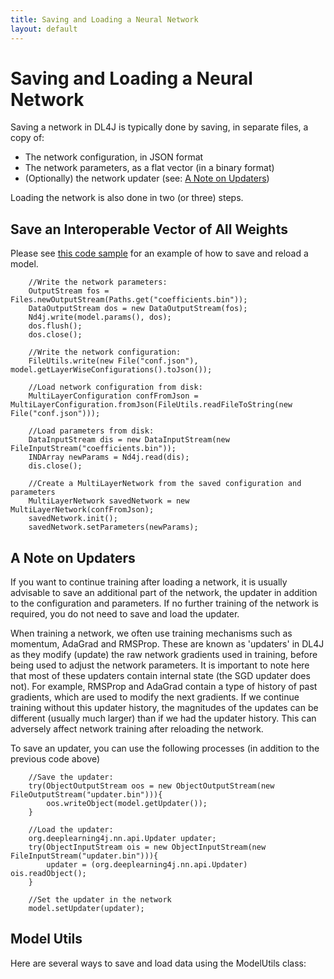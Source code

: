 ```yaml
---
title: Saving and Loading a Neural Network
layout: default
---
```


# Saving and Loading a Neural Network

Saving a network in DL4J is typically done by saving, in separate files, a copy of:

* The network configuration, in JSON format
* The network parameters, as a flat vector (in a binary format)
* (Optionally) the network updater (see: [A Note on Updaters](#updaters))

Loading the network is also done in two (or three) steps.

## <a name="vector">Save an Interoperable Vector of All Weights</a>

Please see [this code sample](https://github.com/deeplearning4j/dl4j-0.4-examples/blob/master/src/main/java/org/deeplearning4j/examples/deepbelief/DBNIrisExample.java#L127) for an example of how to save and reload a model.

        //Write the network parameters:
        OutputStream fos = Files.newOutputStream(Paths.get("coefficients.bin"));
        DataOutputStream dos = new DataOutputStream(fos);
        Nd4j.write(model.params(), dos);
        dos.flush();
        dos.close();
        
        //Write the network configuration:
        FileUtils.write(new File("conf.json"), model.getLayerWiseConfigurations().toJson());
        
        //Load network configuration from disk:
        MultiLayerConfiguration confFromJson = MultiLayerConfiguration.fromJson(FileUtils.readFileToString(new File("conf.json")));
        
        //Load parameters from disk:
        DataInputStream dis = new DataInputStream(new FileInputStream("coefficients.bin"));
        INDArray newParams = Nd4j.read(dis);
        dis.close();
        
        //Create a MultiLayerNetwork from the saved configuration and parameters
        MultiLayerNetwork savedNetwork = new MultiLayerNetwork(confFromJson);
        savedNetwork.init();
        savedNetwork.setParameters(newParams);

## <a name="updaters">A Note on Updaters</a>
If you want to continue training after loading a network, it is usually advisable to save an additional part of the network, the updater in addition to the configuration and parameters. If no further training of the network is required, you do not need to save and load the updater.

When training a network, we often use training mechanisms such as momentum, AdaGrad and RMSProp. These are known as 'updaters' in DL4J as they modify (update) the raw network gradients used in training, before being used to adjust the network parameters.
It is important to note here that most of these updaters contain internal state (the SGD updater does not). For example, RMSProp and AdaGrad contain a type of history of past gradients, which are used to modify the next gradients. If we continue training without this updater history, the magnitudes of the updates can be different (usually much larger) than if we had the updater history. This can adversely affect network training after reloading the network.

To save an updater, you can use the following processes (in addition to the previous code above)

        //Save the updater:
        try(ObjectOutputStream oos = new ObjectOutputStream(new FileOutputStream("updater.bin"))){
            oos.writeObject(model.getUpdater());
        }
        
        //Load the updater:
        org.deeplearning4j.nn.api.Updater updater;
        try(ObjectInputStream ois = new ObjectInputStream(new FileInputStream("updater.bin"))){
            updater = (org.deeplearning4j.nn.api.Updater) ois.readObject();
        }
        
        //Set the updater in the network
        model.setUpdater(updater);

## Model Utils

Here are several ways to save and load data using the ModelUtils class:

<script src="http://gist-it.appspot.com/https://github.com/deeplearning4j/ImageNet-Example/blob/master/src/main/java/imagenet/Utils/ModelUtils.java?slice=22:118"></script>
